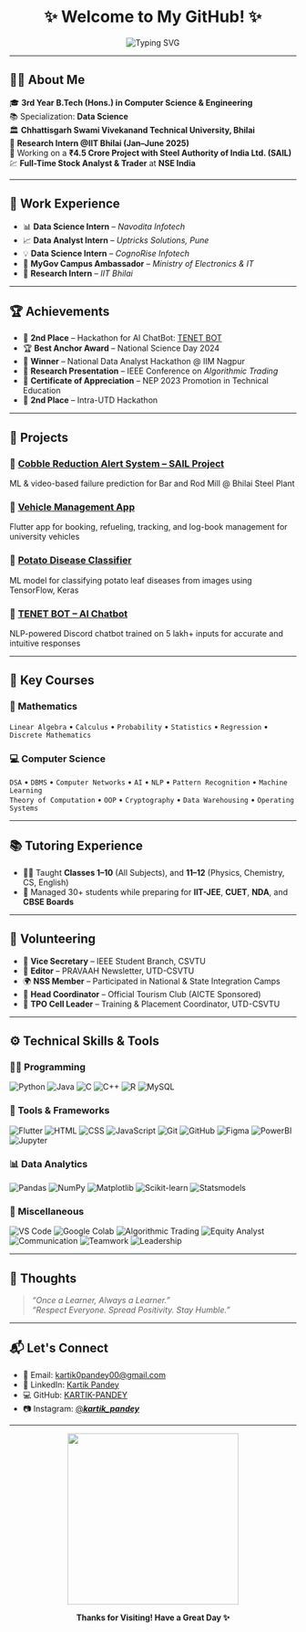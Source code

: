 <h1 align="center">✨ Welcome to My GitHub! ✨</h1>

<p align="center">
  <img src="https://readme-typing-svg.demolab.com?font=Fira+Code&weight=500&size=24&duration=3000&pause=1000&center=true&vCenter=true&multiline=true&repeat=true&width=800&height=80&lines=RESEARCH+INTERN+%40+IIT+BHILAI;Working+with+SAIL+(Steel+Authority+of+India)+on+a+Paid+Project" alt="Typing SVG" />
</p>

---

## 👨‍💻 About Me

🎓 **3rd Year B.Tech (Hons.) in Computer Science & Engineering**  
📚 Specialization: **Data Science**  
🏛️ **Chhattisgarh Swami Vivekanand Technical University, Bhilai**  
🔬 **Research Intern @IIT Bhilai (Jan–June 2025)**  
💼 Working on a **₹4.5 Crore Project with Steel Authority of India Ltd. (SAIL)**  
💹 **Full-Time Stock Analyst & Trader** at **NSE India**

---

## 🧠 Work Experience

- 📊 **Data Science Intern** – *Navodita Infotech*  
- 📈 **Data Analyst Intern** – *Uptricks Solutions, Pune*  
- 💡 **Data Science Intern** – *CognoRise Infotech*  
- 📣 **MyGov Campus Ambassador** – *Ministry of Electronics & IT*  
- 🧪 **Research Intern** – *IIT Bhilai*

---

## 🏆 Achievements

- 🥈 **2nd Place** – Hackathon for AI ChatBot: [TENET BOT](https://github.com/KARTIK-PANDEY/Ai_Based_Chatbot-TENET_BOT)  
- 🏆 **Best Anchor Award** – National Science Day 2024  
- 🥇 **Winner** – National Data Analyst Hackathon @ IIM Nagpur  
- 🧠 **Research Presentation** – IEEE Conference on *Algorithmic Trading*  
- 📜 **Certificate of Appreciation** – NEP 2023 Promotion in Technical Education  
- 🧪 **2nd Place** – Intra-UTD Hackathon

---

## 📂 Projects

### 🔧 [Cobble Reduction Alert System – SAIL Project](https://github.com/shreydan/KDD25_ADS_Continual_Anomaly_Detection_Steel_Industry)
ML & video-based failure prediction for Bar and Rod Mill @ Bhilai Steel Plant

### 🚗 [Vehicle Management App](https://github.com/KARTIK-PANDEY/vehicle_management_app)
Flutter app for booking, refueling, tracking, and log-book management for university vehicles

### 🥔 [Potato Disease Classifier](https://github.com/KARTIK-PANDEY/Potato_disease_classification_model)
ML model for classifying potato leaf diseases from images using TensorFlow, Keras

### 🤖 [TENET BOT – AI Chatbot](https://github.com/KARTIK-PANDEY/Ai_Based_Chatbot-TENET_BOT)
NLP-powered Discord chatbot trained on 5 lakh+ inputs for accurate and intuitive responses

---

## 📘 Key Courses

### 🧮 Mathematics
`Linear Algebra` • `Calculus` • `Probability` • `Statistics` • `Regression` • `Discrete Mathematics`

### 💻 Computer Science
`DSA` • `DBMS` • `Computer Networks` • `AI` • `NLP` • `Pattern Recognition` • `Machine Learning`  
`Theory of Computation` • `OOP` • `Cryptography` • `Data Warehousing` • `Operating Systems`

---

## 📚 Tutoring Experience

- 👨‍🏫 Taught **Classes 1–10** (All Subjects), and **11–12** (Physics, Chemistry, CS, English)  
- 👥 Managed 30+ students while preparing for **IIT-JEE**, **CUET**, **NDA**, and **CBSE Boards**

---

## 🤝 Volunteering

- 🧢 **Vice Secretary** – IEEE Student Branch, CSVTU  
- 📰 **Editor** – PRAVAAH Newsletter, UTD-CSVTU  
- 🌍 **NSS Member** – Participated in National & State Integration Camps  
- 🎯 **Head Coordinator** – Official Tourism Club (AICTE Sponsored)  
- 💼 **TPO Cell Leader** – Training & Placement Coordinator, UTD-CSVTU

---

## ⚙️ Technical Skills & Tools

### 👨‍💻 Programming
![Python](https://img.shields.io/badge/Python-3776AB?style=flat&logo=python&logoColor=white)
![Java](https://img.shields.io/badge/Java-ED8B00?style=flat&logo=java&logoColor=white)
![C](https://img.shields.io/badge/C-00599C?style=flat&logo=c&logoColor=white)
![C++](https://img.shields.io/badge/C++-00599C?style=flat&logo=cplusplus&logoColor=white)
![R](https://img.shields.io/badge/R-276DC3?style=flat&logo=r&logoColor=white)
![MySQL](https://img.shields.io/badge/MySQL-4479A1?style=flat&logo=mysql&logoColor=white)

### 🧰 Tools & Frameworks
![Flutter](https://img.shields.io/badge/Flutter-02569B?style=flat&logo=flutter&logoColor=white)
![HTML](https://img.shields.io/badge/HTML5-E34F26?style=flat&logo=html5&logoColor=white)
![CSS](https://img.shields.io/badge/CSS3-1572B6?style=flat&logo=css3&logoColor=white)
![JavaScript](https://img.shields.io/badge/JavaScript-F7DF1E?style=flat&logo=javascript&logoColor=black)
![Git](https://img.shields.io/badge/Git-F05032?style=flat&logo=git&logoColor=white)
![GitHub](https://img.shields.io/badge/GitHub-181717?style=flat&logo=github)
![Figma](https://img.shields.io/badge/Figma-F24E1E?style=flat&logo=figma&logoColor=white)
![PowerBI](https://img.shields.io/badge/PowerBI-F2C811?style=flat&logo=powerbi&logoColor=black)
![Jupyter](https://img.shields.io/badge/Jupyter-F37626?style=flat&logo=jupyter&logoColor=white)

### 📊 Data Analytics
![Pandas](https://img.shields.io/badge/Pandas-150458?style=flat&logo=pandas&logoColor=white)
![NumPy](https://img.shields.io/badge/NumPy-013243?style=flat&logo=numpy&logoColor=white)
![Matplotlib](https://img.shields.io/badge/Matplotlib-007ACC?style=flat)
![Scikit-learn](https://img.shields.io/badge/Scikit--learn-F7931E?style=flat&logo=scikit-learn&logoColor=white)
![Statsmodels](https://img.shields.io/badge/Statsmodels-003B71?style=flat)

### 🧩 Miscellaneous
![VS Code](https://img.shields.io/badge/VS%20Code-007ACC?style=flat&logo=visualstudiocode)
![Google Colab](https://img.shields.io/badge/Colab-F9AB00?style=flat&logo=googlecolab&logoColor=black)
![Algorithmic Trading](https://img.shields.io/badge/Algorithmic%20Trading-607D8B?style=flat)
![Equity Analyst](https://img.shields.io/badge/Stock%20Market%20Analysis-795548?style=flat)
![Communication](https://img.shields.io/badge/Communication-03A9F4?style=flat)
![Teamwork](https://img.shields.io/badge/Teamwork-4CAF50?style=flat)
![Leadership](https://img.shields.io/badge/Leadership-607D8B?style=flat)

---

## 💭 Thoughts

> _“Once a Learner, Always a Learner.”_  
> _“Respect Everyone. Spread Positivity. Stay Humble.”_

---

## 📬 Let's Connect

- 📧 Email: [kartik0pandey00@gmail.com](mailto:kartik0pandey00@gmail.com)  
- 💼 LinkedIn: [Kartik Pandey](https://www.linkedin.com/in/kartik-pandey-1324a4253/)  
- 💻 GitHub: [KARTIK-PANDEY](https://github.com/KARTIK-PANDEY)  
- 📷 Instagram: [@___kartik_pandey___](https://www.instagram.com/___kartik_pandey___/)

---

<p align="center">
  <img src="https://media.giphy.com/media/qgQUggAC3Pfv687qPC/giphy.gif" width="300"/>
</p>

<p align="center"><b>Thanks for Visiting! Have a Great Day ✨</b></p>
